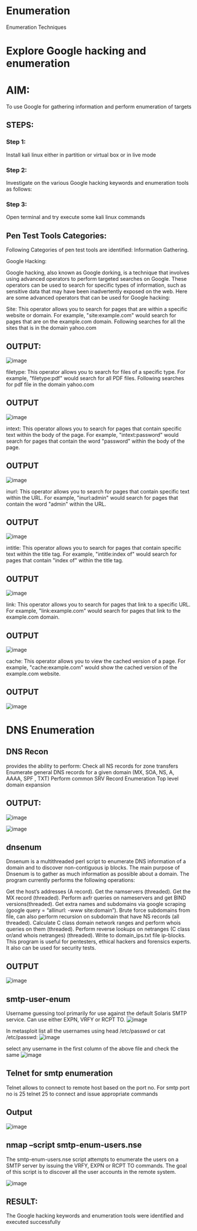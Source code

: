 # Enumeration
Enumeration Techniques

# Explore Google hacking and enumeration 

# AIM:
To use Google for gathering information and perform enumeration of targets

## STEPS:

### Step 1:
Install kali linux either in partition or virtual box or in live mode

### Step 2:
Investigate on the various Google hacking keywords and enumeration tools as follows:

### Step 3:
Open terminal and try execute some kali linux commands

## Pen Test Tools Categories:  

Following Categories of pen test tools are identified:
Information Gathering.

Google Hacking:

Google hacking, also known as Google dorking, is a technique that involves using advanced operators to perform targeted searches on Google. These operators can be used to search for specific types of information, such as sensitive data that may have been inadvertently exposed on the web. Here are some advanced operators that can be used for Google hacking:

Site: This operator allows you to search for pages that are within a specific website or domain. For example, "site:example.com" would search for pages that are on the example.com domain.
Following searches for all the sites that is in the domain yahoo.com

## OUTPUT:
![image](https://github.com/SivaramakrishnanBaskar/Enumeration/assets/119476322/be46fcbb-b338-4e9f-8a46-5c273fadda29)

filetype: This operator allows you to search for files of a specific type. For example, "filetype:pdf" would search for all PDF files. Following searches for pdf file in the domain yahoo.com

## OUTPUT
![image](https://github.com/SivaramakrishnanBaskar/Enumeration/assets/119476322/6ed35bba-12a1-4b69-8e90-d9e515067fd1)

intext: This operator allows you to search for pages that contain specific text within the body of the page. For example, "intext:password" would search for pages that contain the word "password" within the body of the page.

## OUTPUT
![image](https://github.com/SivaramakrishnanBaskar/Enumeration/assets/119476322/90af166e-c113-41b5-b6d1-c1b46615bd1b)

inurl: This operator allows you to search for pages that contain specific text within the URL. For example, "inurl:admin" would search for pages that contain the word "admin" within the URL.


## OUTPUT
![image](https://github.com/SivaramakrishnanBaskar/Enumeration/assets/119476322/52e55e7b-1143-4fd5-a8a2-708d70b8e56a)

intitle: This operator allows you to search for pages that contain specific text within the title tag. For example, "intitle:index of" would search for pages that contain "index of" within the title tag.


## OUTPUT
![image](https://github.com/SivaramakrishnanBaskar/Enumeration/assets/119476322/1c387450-2fc8-44d2-b76f-fdb5a83446d7)

link: This operator allows you to search for pages that link to a specific URL. For example, "link:example.com" would search for pages that link to the example.com domain.

## OUTPUT 
![image](https://github.com/SivaramakrishnanBaskar/Enumeration/assets/119476322/905c090f-7fee-40fd-b596-199642d44010)

cache: This operator allows you to view the cached version of a page. For example, "cache:example.com" would show the cached version of the example.com website.


## OUTPUT 
![image](https://github.com/SivaramakrishnanBaskar/Enumeration/assets/119476322/bf6a0fcd-4708-4e80-91b6-0763a7fe406d)
 
# DNS Enumeration

## DNS Recon

provides the ability to perform:
Check all NS records for zone transfers
Enumerate general DNS records for a given domain (MX, SOA, NS, A, AAAA, SPF , TXT)
Perform common SRV Record Enumeration
Top level domain expansion

## OUTPUT:
![image](https://github.com/SivaramakrishnanBaskar/Enumeration/assets/119476322/5d6e501a-1f44-40f7-bccf-af6f61ad15ae)

![image](https://github.com/SivaramakrishnanBaskar/Enumeration/assets/119476322/f4ac434f-1fc5-4872-9788-525cdad43ef0)

## dnsenum
Dnsenum is a multithreaded perl script to enumerate DNS information of a domain and to discover non-contiguous ip blocks. The main purpose of Dnsenum is to gather as much information as possible about a domain. The program currently performs the following operations:

Get the host’s addresses (A record).
Get the namservers (threaded).
Get the MX record (threaded).
Perform axfr queries on nameservers and get BIND versions(threaded).
Get extra names and subdomains via google scraping (google query = “allinurl: -www site:domain”).
Brute force subdomains from file, can also perform recursion on subdomain that have NS records (all threaded).
Calculate C class domain network ranges and perform whois queries on them (threaded).
Perform reverse lookups on netranges (C class or/and whois netranges) (threaded).
Write to domain_ips.txt file ip-blocks.
This program is useful for pentesters, ethical hackers and forensics experts. It also can be used for security tests.

## OUTPUT
![image](https://github.com/SivaramakrishnanBaskar/Enumeration/assets/119476322/645c8d19-9f20-492f-abca-ac430d13ff7c)

## smtp-user-enum
Username guessing tool primarily for use against the default Solaris SMTP service. Can use either EXPN, VRFY or RCPT TO.
![image](https://github.com/SivaramakrishnanBaskar/Enumeration/assets/119476322/9c3d7d99-d923-436a-9331-f0b57156770e)

In metasploit list all the usernames using head /etc/passwd or cat /etc/passwd:
![image](https://github.com/SivaramakrishnanBaskar/Enumeration/assets/119476322/ed3cac03-93fa-4844-bbaa-bf2fe5e88c3c)

select any username in the first column of the above file and check the same
![image](https://github.com/SivaramakrishnanBaskar/Enumeration/assets/119476322/8fcfb41c-c63c-4d7d-9a78-0a1843d3fb4b)

## Telnet for smtp enumeration
Telnet allows to connect to remote host based on the port no. For smtp port no is 25
telnet <host address> 25 to connect
and issue appropriate commands
 
## Output
![image](https://github.com/SivaramakrishnanBaskar/Enumeration/assets/119476322/de7bcedb-b93b-4268-8bcb-e3437b39db2f)


## nmap –script smtp-enum-users.nse <hostname>
The smtp-enum-users.nse script attempts to enumerate the users on a SMTP server by issuing the VRFY, EXPN or RCPT TO commands. The goal of this script is to discover all the user accounts in the remote system.

![image](https://github.com/SivaramakrishnanBaskar/Enumeration/assets/119476322/189c972b-c65f-4664-8bb1-ead0043e613b)


## RESULT:
The Google hacking keywords and enumeration tools were identified and executed successfully
